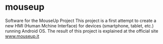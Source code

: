 # mouseup
Software for the MouseUp Project
This project is a first attempt to create a new HMI (Human Mchine Interface) for devices (smartphone, tablet, etc.) running Android OS. 
The result of this project is explained at the official site www.mouseup.it 

